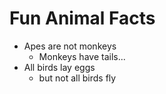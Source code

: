 # Fun Animal Facts

* Apes are not monkeys
    * Monkeys have tails...
* All birds lay eggs
    * but not all birds fly
